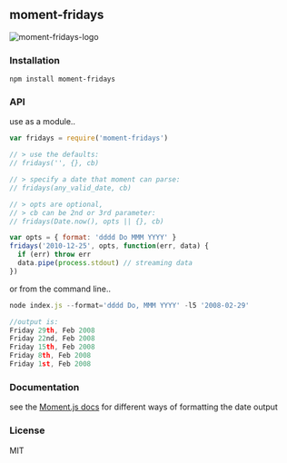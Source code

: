 ## moment-fridays
![moment-fridays-logo](https://raw.github.com/joates/moment-fridays/master/img/moment-fridays-logo.png)

### Installation

`npm install moment-fridays`



### API

use as a module..
```javascript
var fridays = require('moment-fridays')

// > use the defaults:
// fridays('', {}, cb)		

// > specify a date that moment can parse:
// fridays(any_valid_date, cb)		

// > opts are optional,
// > cb can be 2nd or 3rd parameter:
// fridays(Date.now(), opts || {}, cb)	

var opts = { format: 'dddd Do MMM YYYY' }
fridays('2010-12-25', opts, function(err, data) {
  if (err) throw err
  data.pipe(process.stdout)	// streaming data
})
```

or from the command line..
```javascript
node index.js --format='dddd Do, MMM YYYY' -l5 '2008-02-29'

//output is:
Friday 29th, Feb 2008
Friday 22nd, Feb 2008
Friday 15th, Feb 2008
Friday 8th, Feb 2008
Friday 1st, Feb 2008
```


### Documentation

see the [Moment.js docs](http://momentjs.com/docs/#/displaying/format/) for different ways of formatting the date output



### License

MIT
